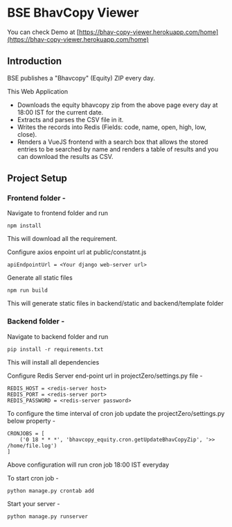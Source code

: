 # BSE BhavCopy Viewer
You can check Demo at [https://bhav-copy-viewer.herokuapp.com/home](https://bhav-copy-viewer.herokuapp.com/home) 
## Introduction
BSE publishes a "Bhavcopy" (Equity) ZIP every day.

This Web Application

- Downloads the equity bhavcopy zip from the above page every day at 18:00 IST for the current date.
- Extracts and parses the CSV file in it.
- Writes the records into Redis (Fields: code, name, open, high, low, close).
- Renders a VueJS frontend with a search box that allows the stored entries to be searched by name and renders a 
  table of results and you can download the results as CSV.

## Project Setup

### Frontend folder -
Navigate to frontend folder and run

```
npm install
```
This will download all the requirement.

Configure axios enpoint url at public/constatnt.js
```
apiEndpointUrl = <Your django web-server url>
```

Generate all static files
```
npm run build
```
This will generate static files in backend/static and backend/template folder

### Backend folder - 
Navigate to backend folder and run
```
pip install -r requirements.txt
```
This will install all dependencies

Configure Redis Server end-point url in projectZero/settings.py file - 
```
REDIS_HOST = <redis-server host>
REDIS_PORT = <redis-server port>
REDIS_PASSWORD = <redis-server password>
```

To configure the time interval of cron job update the projectZero/settings.py below property - 
```
CRONJOBS = [
    ('0 18 * * *', 'bhavcopy_equity.cron.getUpdateBhavCopyZip', '>> /home/file.log')
]
```
Above configuration will run cron job 18:00 IST everyday

To start cron job - 
```
python manage.py crontab add
```

Start your server -
```
python manage.py runserver
```




